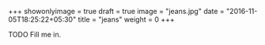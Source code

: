 +++
showonlyimage = true
draft = true
image = "jeans.jpg"
date = "2016-11-05T18:25:22+05:30"
title = "jeans"
weight = 0
+++

TODO Fill me in.

